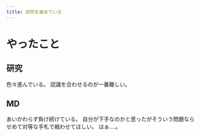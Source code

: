 ```yaml
---
title: 研究を進めている
---
```


# やったこと

## 研究

色々進んでいる。
認識を合わせるのが一番難しい。

## MD

あいかわらず負け続けている。
自分が下手なのかと思ったがそういう問題ならせめて対等な手札で戦わせてほしい。
はぁ‥‥。
